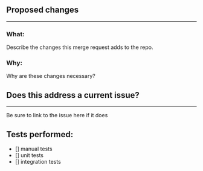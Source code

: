 ## Proposed changes
---

### What:
Describe the changes this merge request adds to the repo.

### Why:
Why are these changes necessary?

## Does this address a current issue?
---
Be sure to link to the issue here if it does

## Tests performed:
- [] manual tests
- [] unit tests
- [] integration tests



